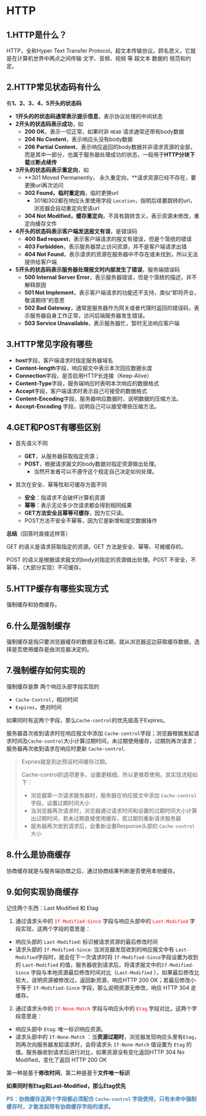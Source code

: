 # HTTP



## 1.HTTP是什么？

HTTP，全称Hyper Text Transfer Protocol，超文本传输协议。顾名思义，它就是在计算机世界中两点之间传输 文字、音频、视频 等 超文本 数据的 规范和约定。



## 2.HTTP常见状态码有什么

有**1、2、3、4、5开头的状态码**

- **1开头的的状态码通常表示提示信息**，表示协议处理的中间状态
- **2开头的状态码表示成功**，如
  - **200 OK**，表示一切正常，如果时非 `HEAD` 请求通常还带有body数据
  - **204 No Content**，表示响应头没有body数据
  - **206 Partial Content**，表示响应返回的body数据并非请求资源的全部，而是其中一部分，也属于服务器处理成功的状态，一般用于**HTTP分块下载**或**断点续传**
- **3开头的状态码表示重定向**，如
  - **301 Moved Permanently， 永久重定向，**请求资源已经不存在，要更换url再次访问
  - **302 Found，临时重定向**，临时更换url
    - 301和302都在响应头里使用字段 `Location`，指明后续要跳转的url，浏览器会自动重定向至该url
  - **304 Not Modified，缓存重定向**，不具有跳转含义，表示资源未修改，重定向缓存文件
- **4开头的状态码表示客户端发送报文有误**，是错误码
  - **400 Bad request**，表示客户端请求的报文有错误，但是个笼统的错误
  - **403 Forbidden**，表示服务器禁止访问资源，并不是客户端请求出错
  - **404 Not Found**，表示请求的资源在服务器中不存在或未找到，所以无法提供给客户端
- **5开头的状态码表示服务器处理报文时内部发生了错误**，服务端错误码
  - **500 Internal Server Error**，表示服务器错误，但是个笼统的描述，并不解释原因
  - **501 Not Implement**，表示客户端请求的功能还不支持，类似“即将开业，敬请期待”的意思
  - **502 Bad Gateway**，通常是服务器作为网关或者代理时返回的错误码，表示服务器自身工作正常，访问后端服务器发生错误。
  - **503 Service Unavailable**，表示服务器忙，暂时无法响应客户端



## 3.HTTP常见字段有哪些

- **host**字段，客户端请求时指定服务器域名
- **Content-length**字段，响应报文中表示本次回应数据长度
- **Connection**字段，是否启用HTTP长连接（Keep-Alive）
- **Content-Type**字段，服务端响应时表明本次响应的数据格式
- **Accept**字段，客户端请求时表示自己可接受的数据格式
- **Content-Encoding**字段，服务器响应数据时，说明数据的压缩方法。
- **Accept-Encoding** 字段，说明自己可以接受哪些压缩方法。





## 4.GET和POST有哪些区别

- 首先语义不同
  - **GET**，从服务器获取指定资源；
  - **POST**，根据请求报文的body数据对指定资源做出处理。
    - 当然开发者可以不遵守这个规定自己决定如何处理。

- 其次在安全、幂等性和可缓存方面不同
  - **安全**：指请求不会破坏计算机资源
  - **幂等**：表示无论多少次请求都会得到相同结果
  - **GET方法安全且幂等可缓存**，因为它只读。
  - POST方法不安全不幂等，因为它是新增和提交数据操作

**总结**（回答时直接这样答）

GET 的语义是请求获取指定的资源。GET 方法是安全、幂等、可被缓存的。

POST 的语义是根据请求报文的body对指定的资源做出处理。POST 不安全，不幂等，（大部分实现）不可缓存。



## 5.HTTP缓存有哪些实现方式

强制缓存和协商缓存。



## 6.什么是强制缓存

强制缓存是指只要浏览器缓存的数据没有过期，就从浏览器这边获取缓存数据，选择是否使用缓存是由浏览器决定的。



## 7.强制缓存如何实现的

强制缓存是靠 两个响应头部字段实现的

-  `Cache-Control`，相对时间
- `Expires`，绝对时间

如果同时有这两个字段，那么`Cache-control`的优先级高于Expires。

服务器首次收到请求时在响应报文中添加 `Cache-control`字段；浏览器根据发起请求时间及`Cache-control`大小计算过期时间，未过期使用缓存，过期则再次请求；服务器再次收到请求在响应时更新 `Cache-control`.

> Expries就是到达预设时间缓存过期。
>
> Cache-control的选项更多，设置更精细，所以更推荐使用。其实现流程如下：
>
> - 浏览器第一次请求服务器时，服务器在响应报文中添加 `Cache-control` 字段，设置过期时间大小
> - 当浏览器再次请求时，浏览器通过请求时间和设置的过期时间大小计算出过期时间，若未过期直接使用缓存，若过期则重新请求服务器
> - 服务器再次收到请求后，会重新设置Response头部的 `Cache-control` 大小



## 8.什么是协商缓存

协商缓存就是与服务端协商之后，通过协商结果判断是否使用本地缓存。



## 9.如何实现协商缓存

记住两个东西：Last Modified 和 Etag

1. 通过请求头中的 <font color="red">`If-Modified-Since` </font>字段与响应头部中的<font color="red"> `Last-Modified` </font> 字段实现，这两个字段的意思是：

- 响应头部的 `Last-Modified`: 标识被请求资源的最后修改时间
- 请求头部的 `If-Modified-Since`: 当浏览器发现收到的响应报文中有 `Last-Modified`字段时，就会在下一次请求时将 `If-Modified-Since`字段设置为收到的 `Last-Modified` 的值，服务器收到请求后，将请求报文中的`If-Modified-Since` 字段与本地资源最后修改时间对比（`Last-Modified` ），如果最后修改比较大，说明资源被修改过，返回新资源，响应HTTP 200 OK；若最后修改小于等于 `If-Modified-Since` 字段，那么说明资源无修改，响应 HTTP 304 走缓存。

2. 通过请求头中的<font color="red"> `If-None-Match` </font> 字段与响应头中的<font color="red"> `Etag` </font>字段对比，这两个字段意思是：

- 响应头部中 `Etag`: 唯一标识响应资源。
- 请求头部中的  `If-None-Match` ：当**资源过期时**，浏览器发现响应头里有`Etag`，则再次向服务器发起请求时，会将请求头 `If-None-Match` 值设置为 `Etag` 的值。服务器收到请求后进行对比，如果资源没有变化返回HTTP 304 No Modified，变化了返回 HTTP 200 OK

第一种是基于**修改时间**，第二种是基于**文件唯一标识**

**如果同时有Etag和Last-Modified，那么Etag优先**

<font color="steelblue">**PS：协商缓存这两个字段都必须配合 `Cache-control` 字段使用，只有未命中强制缓存时，才能发起带有协商缓存字段的请求。**</font>





